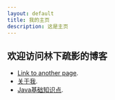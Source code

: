 ```yaml
---
layout: default
title: 我的主页
description: 这是主页
---
```


## 欢迎访问林下疏影的博客

- [Link to another page](./another-page.html).
- [关于我](./about.html).
- [Java基础知识点](./java.html).